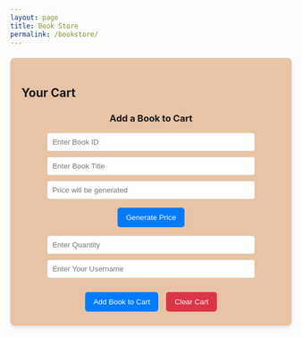 ```yaml
---
layout: page
title: Book Store
permalink: /bookstore/
---
```


<style> 
  .cart-container {
    max-width: 600px;
    margin: 20px auto;
    padding: 20px;
    background-color: #E8C4A4;
    border-radius: 8px;
    box-shadow: 0 4px 6px rgba(0, 0, 0, 0.1);
  }
  .cart-item {
    display: flex;
    justify-content: space-between;
    align-items: center;
    padding: 10px;
    background-color: #A57F5A;
    border: 1px solid #ddd;
    border-radius: 4px;
    margin-bottom: 10px;
  }
  .cart-buttons, .cart-inputs {
    text-align: center;
    margin-top: 20px;
  }
  .btn {
    background-color: #007bff;
    color: #fff;
    padding: 10px 15px;
    border: none;
    border-radius: 5px;
    cursor: pointer;
    margin: 5px;
  }
  .btn.clear {
    background-color: #dc3545;
  }
  .input-field {
    display: block;
    margin: 10px auto;
    width: 80%;
    padding: 8px;
    border: 1px solid #ddd;
    border-radius: 4px;
  }
</style>

<div class="cart-container">
  <h2>Your Cart</h2>
  <div id="cartItems">
    <!-- Cart items will be dynamically added here -->
  </div>

  <div class="cart-inputs">
    <h3>Add a Book to Cart</h3>
    <input type="number" id="bookId" class="input-field" placeholder="Enter Book ID" />
    <input type="text" id="bookTitle" class="input-field" placeholder="Enter Book Title" />
    <div>
      <input
        type="text"
        id="bookPrice"
        class="input-field"
        placeholder="Price will be generated"
        readonly
      />
      <button class="btn" onclick="generatePrice()">Generate Price</button>
    </div>
    <input type="number" id="bookQuantity" class="input-field" placeholder="Enter Quantity" />
    <input type="text" id="username" class="input-field" placeholder="Enter Your Username" />
  </div>

  <div class="cart-buttons">
    <button class="btn" onclick="addToCart()">Add Book to Cart</button>
    <button class="btn clear" onclick="clearCart()">Clear Cart</button>
  </div>
</div>

<script>
  const pythonURI = 'http://127.0.0.1:8887/api'; // Replace with your actual API URL

  // Fetch and display cart items
  function fetchCartItems() {
    fetch(`${pythonURI}/cart`)
      .then(response => response.json())
      .then(data => {
        const cartItemsContainer = document.getElementById('cartItems');
        cartItemsContainer.innerHTML = ''; // Clear current items

        if (data.items && data.items.length > 0) {
          data.items.forEach(item => {
            const cartItemDiv = document.createElement('div');
            cartItemDiv.classList.add('cart-item');
            cartItemDiv.innerHTML = `
              <span>${item.title} (by ${item.author || 'Unknown'})</span>
              <span>Price: $${item.price} | Quantity: ${item.quantity}</span>
            `;
            cartItemsContainer.appendChild(cartItemDiv);
          });
        } else {
          cartItemsContainer.innerHTML = '<p>Your cart is empty.</p>';
        }
      })
      .catch(error => {
        console.error('Error fetching cart items:', error);
      });
  }

  // Generate a random price between 1 and 15
  function generatePrice() {
    const randomPrice = (Math.random() * 14 + 1).toFixed(2); // Generate price between 1 and 15
    document.getElementById('bookPrice').value = randomPrice;
  }

  // Add a book to the cart
  function addToCart() {
    const bookId = document.getElementById('bookId').value.trim();
    const bookTitle = document.getElementById('bookTitle').value.trim();
    const bookPrice = document.getElementById('bookPrice').value.trim();
    const bookQuantity = document.getElementById('bookQuantity').value.trim();
    const username = document.getElementById('username').value.trim();

    if (bookId && bookTitle && bookPrice && bookQuantity && username) {
      const data = {
        id: parseInt(bookId),
        title: bookTitle,
        price: parseFloat(bookPrice),
        quantity: parseInt(bookQuantity),
        _name: username // Match the backend key
      };

      fetch(`${pythonURI}/cart`, {
        method: 'POST',
        headers: { 'Content-Type': 'application/json' },
        body: JSON.stringify(data)
      })
        .then(response => response.json())
        .then(data => {
          alert(data.message || 'Book added to cart!');
          fetchCartItems(); // Refresh cart items
        })
        .catch(error => {
          console.error('Error adding book to cart:', error);
        });
    } else {
      alert('Please fill out all fields before adding the book to the cart.');
    }
  }

  // Clear the cart
  function clearCart() {
    fetch(`${pythonURI}/cart`, {
      method: 'DELETE',
      headers: { 'Content-Type': 'application/json' },
      body: JSON.stringify({ username: document.getElementById('username').value.trim() }) // User-specific clearing
    })
      .then(response => response.json())
      .then(data => {
        alert(data.message || 'Cart cleared successfully!');
        fetchCartItems(); // Refresh cart items
      })
      .catch(error => {
        console.error('Error clearing cart:', error);
      });
  }

  // Fetch cart items on page load
  fetchCartItems();
</script>
